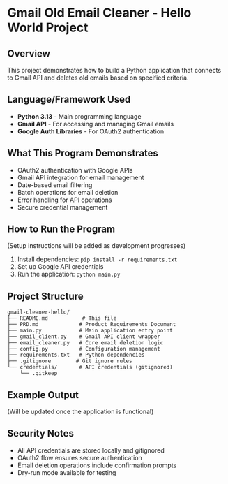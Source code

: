# Gmail Old Email Cleaner - Hello World Project

## Overview
This project demonstrates how to build a Python application that connects to Gmail API and deletes old emails based on specified criteria.

## Language/Framework Used
- **Python 3.13** - Main programming language
- **Gmail API** - For accessing and managing Gmail emails
- **Google Auth Libraries** - For OAuth2 authentication

## What This Program Demonstrates
- OAuth2 authentication with Google APIs
- Gmail API integration for email management
- Date-based email filtering
- Batch operations for email deletion
- Error handling for API operations
- Secure credential management

## How to Run the Program
(Setup instructions will be added as development progresses)

1. Install dependencies: `pip install -r requirements.txt`
2. Set up Google API credentials
3. Run the application: `python main.py`

## Project Structure
```
gmail-cleaner-hello/
├── README.md           # This file
├── PRD.md             # Product Requirements Document  
├── main.py            # Main application entry point
├── gmail_client.py    # Gmail API client wrapper
├── email_cleaner.py   # Core email deletion logic
├── config.py          # Configuration management
├── requirements.txt   # Python dependencies
├── .gitignore        # Git ignore rules
└── credentials/       # API credentials (gitignored)
    └── .gitkeep
```

## Example Output
(Will be updated once the application is functional)

## Security Notes
- All API credentials are stored locally and gitignored
- OAuth2 flow ensures secure authentication
- Email deletion operations include confirmation prompts
- Dry-run mode available for testing
